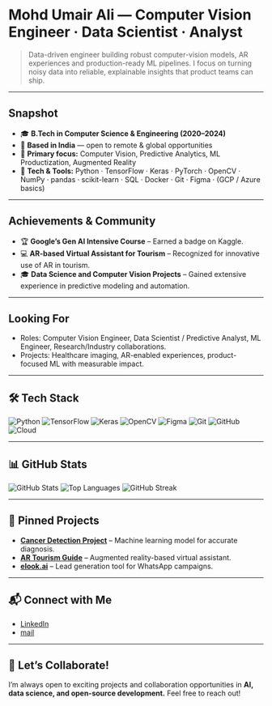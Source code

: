 # Mohd Umair Ali — Computer Vision Engineer · Data Scientist · Analyst

> Data-driven engineer building robust computer-vision models, AR experiences and production-ready ML pipelines. I focus on turning noisy data into reliable, explainable insights that product teams can ship.

---

## Snapshot
- 🎓 **B.Tech in Computer Science & Engineering (2020–2024)**  
- 📍 **Based in India** — open to remote & global opportunities  
- 🔭 **Primary focus:** Computer Vision, Predictive Analytics, ML Productization, Augmented Reality  
- 🧰 **Tech & Tools:** Python · TensorFlow · Keras · PyTorch · OpenCV · NumPy · pandas · scikit-learn · SQL · Docker · Git · Figma · (GCP / Azure basics)

---

## Achievements & Community
- 🏆 **Google’s Gen AI Intensive Course** – Earned a badge on Kaggle.
- 💻 **AR-based Virtual Assistant for Tourism** – Recognized for innovative use of AR in tourism.
- 🎓 **Data Science and Computer Vision Projects** – Gained extensive experience in predictive modeling and automation.

---

## Looking For
- Roles: Computer Vision Engineer, Data Scientist / Predictive Analyst, ML Engineer, Research/Industry collaborations.  
- Projects: Healthcare imaging, AR-enabled experiences, product-focused ML with measurable impact.

---

## 🛠️ Tech Stack

![Python](https://img.shields.io/badge/Python-3776AB?style=for-the-badge&logo=python&logoColor=white)
![TensorFlow](https://img.shields.io/badge/TensorFlow-FF6F00?style=for-the-badge&logo=tensorflow&logoColor=white)
![Keras](https://img.shields.io/badge/Keras-D00000?style=for-the-badge&logo=keras&logoColor=white)
![OpenCV](https://img.shields.io/badge/OpenCV-5C3EE8?style=for-the-badge&logo=opencv&logoColor=white)
![Figma](https://img.shields.io/badge/Figma-F24E1E?style=for-the-badge&logo=figma&logoColor=white)
![Git](https://img.shields.io/badge/Git-F05032?style=for-the-badge&logo=git&logoColor=white)
![GitHub](https://img.shields.io/badge/GitHub-181717?style=for-the-badge&logo=github&logoColor=white)
![Cloud](https://img.shields.io/badge/Cloud-4285F4?style=for-the-badge&logo=google-cloud&logoColor=white)

---

## 📊 GitHub Stats

![GitHub Stats](https://github-readme-stats.vercel.app/api?username=mohd-umair-ali&show_icons=true&theme=radical)
![Top Languages](https://github-readme-stats.vercel.app/api/top-langs/?username=mohd-umair-ali&layout=compact&theme=radical)
![GitHub Streak](https://github-readme-streak-stats.herokuapp.com/?user=mohd-umair-ali&theme=radical)

---

## 📂 Pinned Projects

- **[Cancer Detection Project](https://github.com/mohd-umair-ali/cancer-detection)** – Machine learning model for accurate diagnosis.
- **[AR Tourism Guide](https://github.com/mohd-umair-ali/ar-tourism-guide)** – Augmented reality-based virtual assistant.
- **[elook.ai](https://github.com/mohd-umair-ali/elook-ai)** – Lead generation tool for WhatsApp campaigns.

---

## 📬 Connect with Me

- [LinkedIn](https://www.linkedin.com/in/connect-with-umair/)  
- [mail](umairs3031@gmail.com)

---

## 🚀 Let’s Collaborate!

I’m always open to exciting projects and collaboration opportunities in **AI, data science, and open-source development.** Feel free to reach out!

